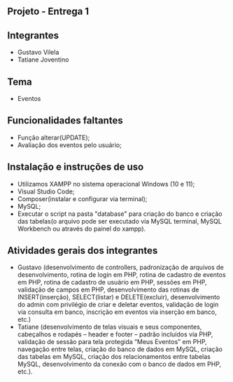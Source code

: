 ## Projeto - Entrega 1

## Integrantes
- Gustavo Vilela
- Tatiane Joventino

## Tema
- Eventos

## Funcionalidades faltantes
- Função alterar(UPDATE);
- Avaliação dos eventos pelo usuário;

## Instalação e instruções de uso
- Utilizamos XAMPP no sistema operacional Windows (10 e 11);
- Visual Studio Code;
- Composer(instalar e configurar via terminal);
- MySQL;
- Executar o script na pasta "database" para criação do banco e criação das tabelas(o arquivo pode ser executado via MySQL terminal, MySQL Workbench ou através do painel do xampp).

## Atividades gerais dos integrantes
- Gustavo (desenvolvimento de controllers, padronização de arquivos de desenvolvimento, rotina de login em PHP, rotina de cadastro de eventos em PHP, rotina de cadastro de usuário em PHP, sessões em PHP, validação de campos em PHP, desenvolvimento das rotinas de INSERT(inserção), SELECT(listar) e DELETE(excluir), desenvolvimento do admin com privilégio de criar e deletar eventos, validação de login via consulta em banco, inscrição em eventos via inserção em banco, etc.)
- Tatiane (desenvolvimento de telas visuais e seus componentes, cabeçalhos e rodapés – header e footer – padrão incluídos via PHP, validação de sessão para tela protegida “Meus Eventos” em PHP, navegação entre telas, criação do banco de dados em MySQL, criação das tabelas em MySQL, criação dos relacionamentos entre tabelas MySQL, desenvolvimento da conexão com o banco de dados em PHP, etc.).
